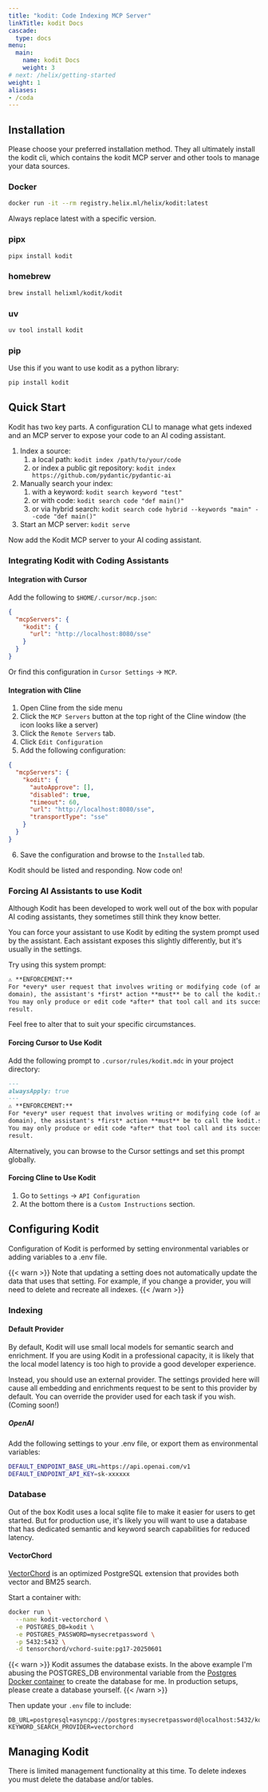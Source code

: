 ```yaml
---
title: "kodit: Code Indexing MCP Server"
linkTitle: kodit Docs
cascade:
  type: docs
menu:
  main:
    name: kodit Docs
    weight: 3
# next: /helix/getting-started
weight: 1
aliases:
- /coda
---
```


## Installation

Please choose your preferred installation method. They all ultimately install the kodit
cli, which contains the kodit MCP server and other tools to manage your data sources.

### Docker

```sh
docker run -it --rm registry.helix.ml/helix/kodit:latest
```

Always replace latest with a specific version.

### pipx

```sh
pipx install kodit
```

### homebrew

```sh
brew install helixml/kodit/kodit
```

### uv

```sh
uv tool install kodit
```

### pip

Use this if you want to use kodit as a python library:

```sh
pip install kodit
```

## Quick Start

Kodit has two key parts. A configuration CLI to manage what gets indexed and an MCP
server to expose your code to an AI coding assistant.

1. Index a source:
    1. a local path: `kodit index /path/to/your/code`
    2. or index a public git repository: `kodit index https://github.com/pydantic/pydantic-ai`
2. Manually search your index:
    1. with a keyword: `kodit search keyword "test"`
    2. or with code: `kodit search code "def main()"`
    3. or via hybrid search:  `kodit search code hybrid --keywords "main" --code "def main()"`
3. Start an MCP server: `kodit serve`

Now add the Kodit MCP server to your AI coding assistant.

### Integrating Kodit with Coding Assistants

#### Integration with Cursor

Add the following to `$HOME/.cursor/mcp.json`:

```json
{
  "mcpServers": {
    "kodit": {
      "url": "http://localhost:8080/sse"
    }
  }
}
```

Or find this configuration in `Cursor Settings` -> `MCP`.

#### Integration with Cline

1. Open Cline from the side menu
2. Click the `MCP Servers` button at the top right of the Cline window (the icon looks
   like a server)
3. Click the `Remote Servers` tab.
4. Click `Edit Configuration`
5. Add the following configuration:

```json
{
  "mcpServers": {
    "kodit": {
      "autoApprove": [],
      "disabled": true,
      "timeout": 60,
      "url": "http://localhost:8080/sse",
      "transportType": "sse"
    }
  }
}
```

6. Save the configuration and browse to the `Installed` tab.

Kodit should be listed and responding. Now code on!

### Forcing AI Assistants to use Kodit

Although Kodit has been developed to work well out of the box with popular AI coding
assistants, they sometimes still think they know better.

You can force your assistant to use Kodit by editing the system prompt used by the
assistant. Each assistant exposes this slightly differently, but it's usually in the
settings.

Try using this system prompt:

```txt
⚠️ **ENFORCEMENT:**
For *every* user request that involves writing or modifying code (of any language or
domain), the assistant's *first* action **must** be to call the kodit.search MCP tool.
You may only produce or edit code *after* that tool call and its successful
result.
```

Feel free to alter that to suit your specific circumstances.

#### Forcing Cursor to Use Kodit

Add the following prompt to `.cursor/rules/kodit.mdc` in your project directory:

```markdown
---
alwaysApply: true
---
⚠️ **ENFORCEMENT:**
For *every* user request that involves writing or modifying code (of any language or
domain), the assistant's *first* action **must** be to call the kodit.search MCP tool.
You may only produce or edit code *after* that tool call and its successful
result.
```

Alternatively, you can browse to the Cursor settings and set this prompt globally.

#### Forcing Cline to Use Kodit

1. Go to `Settings` -> `API Configuration`
2. At the bottom there is a `Custom Instructions` section.

## Configuring Kodit

Configuration of Kodit is performed by setting environmental variables or adding
variables to a .env file.

{{< warn >}}
Note that updating a setting does not automatically update the data that uses that
setting. For example, if you change a provider, you will need to delete and
recreate all indexes.
{{< /warn >}}

### Indexing

#### Default Provider

By default, Kodit will use small local models for semantic search and enrichment. If you
are using Kodit in a professional capacity, it is likely that the local model latency is
too high to provide a good developer experience.

Instead, you should use an external provider. The settings provided here will cause all
embedding and enrichments request to be sent to this provider by default. You can
override the provider used for each task if you wish. (Coming soon!)

##### OpenAI

Add the following settings to your .env file, or export them as environmental variables:

```bash
DEFAULT_ENDPOINT_BASE_URL=https://api.openai.com/v1
DEFAULT_ENDPOINT_API_KEY=sk-xxxxxx
```

### Database

Out of the box Kodit uses a local sqlite file to make it easier for users to get
started. But for production use, it's likely you will want to use a database that has
dedicated semantic and keyword search capabilities for reduced latency.

#### VectorChord

[VectorChord](https://github.com/tensorchord/VectorChord) is an optimized PostgreSQL
extension that provides both vector and BM25 search.

Start a container with:

```sh
docker run \
  --name kodit-vectorchord \
  -e POSTGRES_DB=kodit \
  -e POSTGRES_PASSWORD=mysecretpassword \
  -p 5432:5432 \
  -d tensorchord/vchord-suite:pg17-20250601
```

{{< warn >}}
Kodit assumes the database exists. In the above example I'm abusing the POSTGRES_DB
environmental variable from the [Postgres Docker
container](https://hub.docker.com/_/postgres/) to create the database for me. In
production setups, please create a database yourself.
{{< /warn >}}

Then update your `.env` file to include:

```env
DB_URL=postgresql+asyncpg://postgres:mysecretpassword@localhost:5432/kodit
KEYWORD_SEARCH_PROVIDER=vectorchord
```

## Managing Kodit

There is limited management functionality at this time. To delete indexes you must
delete the database and/or tables.
